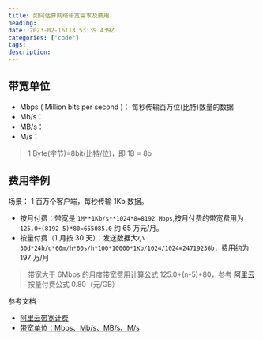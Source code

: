 ```yaml
---
title: 如何估算网络带宽需求及费用
heading:  
date: 2023-02-16T13:53:39.439Z
categories: ["code"]
tags: 
description:  
---
```


## 带宽单位
- Mbps ( Million bits per second )： 每秒传输百万位(比特)数量的数据
- Mb/s：
- MB/s：
- M/s：


> 1 Byte(字节)=8bit(比特/位)，即 1B = 8b



## 费用举例
场景： 1 百万个客户端，每秒传输 1Kb 数据。
- 按月付费：带宽是 `1M**1Kb/s**1024*8=8192 Mbps`,按月付费的带宽费用为 `125.0+(8192-5)*80=655085.0` 约 65 万元/月。
- 按量付费（1 月按 30 天）：发送数据大小 `30d*24h/d*60m/h*60s/h*100*10000*1Kb/1024/1024=2471923Gb`，费用约为 197 万/月
> 带宽大于 6Mbps 的月度带宽费用计算公式 125.0+(n-5)*80，参考 [阿里云](https://help.aliyun.com/document_detail/27767.htm?spm=a2c4g.11186623.0.0.3524662fBGKgCE#task-2240237)
> 按量付费公式  0.80（元/GB）



参考文档
- [阿里云带宽计费](https://help.aliyun.com/document_detail/27767.htm?spm=a2c4g.11186623.0.0.3524662fBGKgCE#task-2240237)
- [带宽单位：Mbps、Mb/s、MB/s、M/s](https://zhuanlan.zhihu.com/p/362556907)